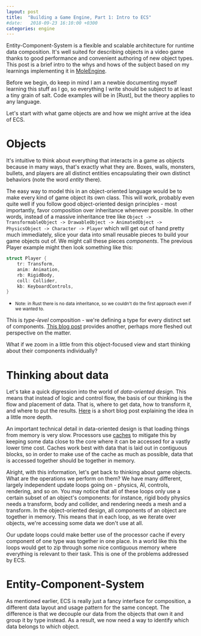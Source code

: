```yaml
---
layout: post
title:  "Building a Game Engine, Part 1: Intro to ECS"
#date:   2018-09-23 16:10:00 +0300
categories: engine
---
```


Entity-Component-System is a flexible and scalable architecture for runtime data composition.
It's well suited for describing objects in a video game thanks to good performance
and convenient authoring of new object types.
This post is a brief intro to the whys and hows of the subject based on my learnings implementing it in [MoleEngine].
<!--excerpt-->

Before we begin, do keep in mind I am a newbie documenting myself learning this stuff as I go,
so everything I write should be subject to at least a tiny grain of salt.
Code examples will be in [Rust], but the theory applies to any language.

Let's start with what game objects are and how we might arrive at the idea of ECS.

# Objects
It's intuitive to think about everything that interacts in a game as objects because in many ways, that's exactly what they are.
Boxes, walls, monsters, bullets, and players are all distinct entities encapsulating their own distinct behaviors
(note the word *entity* there).

The easy way to model this in an object-oriented language would be to make every kind of game object its own class.
This will work, probably even quite well if you follow good object-oriented design principles -
most importantly, favor composition over inheritance whenever possible.
In other words, instead of a massive inheritance tree like
`Object -> TransformableObject -> DrawableObject -> AnimatedObject -> PhysicsObject -> Character -> Player`
which will get out of hand pretty much immediately,
slice your data into small reusable pieces to build your game objects out of.
We might call these pieces *components*.
The previous Player example might then look something like this:
```rust
struct Player {
    tr: Transform,
    anim: Animation,
    rb: RigidBody,
    coll: Collider,
    kb: KeyboardControls,
}
```
* <small>Note: in Rust there is no data inheritance, so we couldn't do the first approach even if we wanted to.</small>

This is *type-level* composition - we're defining a type for every distinct set of components.
[This blog post](oop-dead) provides another, perhaps more fleshed out perspective on the matter.

What if we zoom in a little from this object-focused view and start thinking about their components individually?

# Thinking about data
Let's take a quick digression into the world of *data-oriented design*.
This means that instead of logic and control flow, the basis of our thinking is the flow and placement of data.
That is, where to get data, how to transform it, and where to put the results.
[Here](data-ori) is a short blog post explaining the idea in a little more depth.

An important technical detail in data-oriented design is that loading things from memory is very slow.
Processors use [caches] to mitigate this by keeping some data close to the core
where it can be accessed for a vastly lower time cost.
Caches work best with data that is laid out in contiguous blocks, so
in order to make use of the cache as much as possible, data that is accessed together should be together in memory.

Alright, with this information, let's get back to thinking about game objects. What are the operations we perform on them?
We have many different, largely independent update loops going on - physics, AI, controls, rendering, and so on.
You may notice that all of these loops only use a certain subset of an object's components:
for instance, rigid body physics needs a transform, body and collider, and rendering needs a mesh and a transform.
In the object-oriented design, all components of an object are together in memory.
This means that in each loop, as we iterate over objects, we're accessing some data we don't use at all.

Our update loops could make better use of the processor cache if every component of one type was together in one place.
In a world like this the loops would get to zip through some nice contiguous memory where everything is relevant to their task.
This is one of the problems addressed by ECS.

# Entity-Component-System
As mentioned earlier, ECS is really just a fancy interface for composition,
a different data layout and usage pattern for the same concept.
The difference is that we decouple our data from the objects that own it and group it by type instead.
As a result, we now need a way to identify which data belongs to which object.



[oop-dead]: https://www.gamedev.net/blogs/entry/2265481-oop-is-dead-long-live-oop/
[data-ori]: http://www.codersnotes.com/notes/explaining-data-oriented-design/
[caches]: https://arstechnica.com/gadgets/2002/07/caching/
[Specs]: https://github.com/slide-rs/specs
[MoleEngine]: https://moletrooper.github.io/blog/2018/09/moleengine-part-0-introduction/

